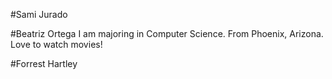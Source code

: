 #Sami Jurado

#Beatriz Ortega
I am majoring in Computer Science. From Phoenix, Arizona. Love to watch movies!

#Forrest Hartley
